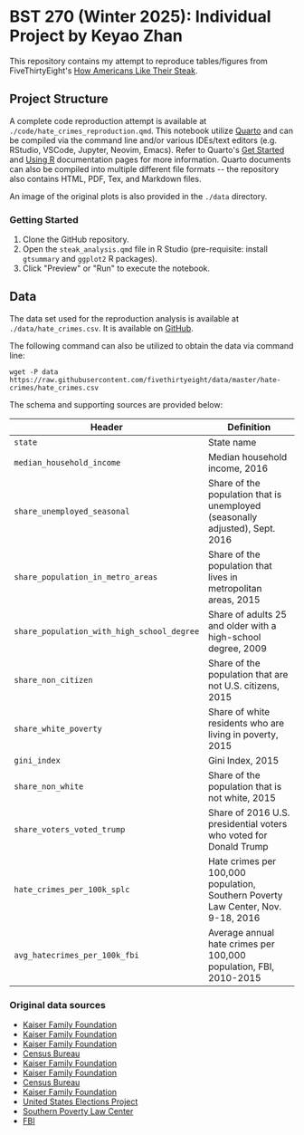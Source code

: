 # BST 270 (Winter 2025): Individual Project by Keyao Zhan

This repository contains my attempt to reproduce tables/figures from FiveThirtyEight's 
[How Americans Like Their Steak](https://fivethirtyeight.com/features/how-americans-like-their-steak/).

## Project Structure

A complete code reproduction attempt is available at `./code/hate_crimes_reproduction.qmd`. This notebook utilize [Quarto](https://quarto.org) and can be compiled via the command line and/or various IDEs/text editors (e.g. RStudio, VSCode, Jupyter, Neovim, Emacs). 
Refer to Quarto's [Get Started](https://quarto.org/docs/get-started/) and [Using R](https://quarto.org/docs/computations/r.html) documentation pages for more information. Quarto documents can also be compiled into multiple different file formats -- the repository also contains HTML, PDF, Tex, and Markdown files.

An image of the original plots is also provided in the `./data` directory.

### Getting Started

1.  Clone the GitHub repository.
2.  Open the `steak_analysis.qmd` file in R Studio (pre-requisite: install `gtsummary` and `ggplot2` R packages).
3.  Click "Preview" or "Run" to execute the notebook.

## Data

The data set used for the reproduction analysis is available at `./data/hate_crimes.csv`. It is available on [GitHub](https://github.com/fivethirtyeight/data/tree/master/hate-crimes).

The following command can also be utilized to obtain the data via command line:

```{bash}
wget -P data https://raw.githubusercontent.com/fivethirtyeight/data/master/hate-crimes/hate_crimes.csv
```

The schema and supporting sources are provided below:

| Header | Definition |
|--------------------------|----------------------------------------------|
| `state` | State name |
| `median_household_income` | Median household income, 2016 |
| `share_unemployed_seasonal` | Share of the population that is unemployed (seasonally adjusted), Sept. 2016 |
| `share_population_in_metro_areas` | Share of the population that lives in metropolitan areas, 2015 |
| `share_population_with_high_school_degree` | Share of adults 25 and older with a high-school degree, 2009 |
| `share_non_citizen` | Share of the population that are not U.S. citizens, 2015 |
| `share_white_poverty` | Share of white residents who are living in poverty, 2015 |
| `gini_index` | Gini Index, 2015 |
| `share_non_white` | Share of the population that is not white, 2015 |
| `share_voters_voted_trump` | Share of 2016 U.S. presidential voters who voted for Donald Trump |
| `hate_crimes_per_100k_splc` | Hate crimes per 100,000 population, Southern Poverty Law Center, Nov. 9-18, 2016 |
| `avg_hatecrimes_per_100k_fbi` | Average annual hate crimes per 100,000 population, FBI, 2010-2015 |

### Original data sources

-   [Kaiser Family Foundation](http://kff.org/other/state-indicator/median-annual-income/?currentTimeframe=0)
-   [Kaiser Family Foundation](http://kff.org/other/state-indicator/unemployment-rate/?currentTimeframe=0)
-   [Kaiser Family Foundation](http://kff.org/other/state-indicator/unemployment-rate/?currentTimeframe=0)
-   [Census Bureau](https://www.census.gov/prod/2012pubs/p20-566.pdf)
-   [Kaiser Family Foundation](http://kff.org/other/state-indicator/distribution-by-citizenship-status/?currentTimeframe=0)
-   [Kaiser Family Foundation](http://kff.org/other/state-indicator/poverty-rate-by-raceethnicity/?currentTimeframe=0)
-   [Census Bureau](https://factfinder.census.gov/faces/tableservices/jsf/pages/productview.xhtml?pid=ACS_10_1YR_B19083&prodType=table)
-   [Kaiser Family Foundation](http://kff.org/other/state-indicator/distribution-by-raceethnicity/?currentTimeframe=0)
-   [United States Elections Project](http://www.electproject.org/2016g)
-   [Southern Poverty Law Center](https://www.splcenter.org/20161129/ten-days-after-harassment-and-intimidation-aftermath-election)
-   [FBI](https://ucr.fbi.gov/hate-crime)
